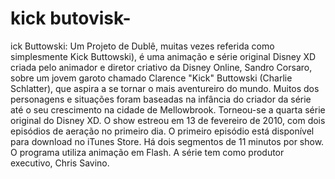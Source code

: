 # kick butovisk-
ick Buttowski: Um Projeto de Dublê, muitas vezes referida como simplesmente Kick Buttowski), é uma animação e série original Disney XD criada pelo animador e diretor criativo da Disney Online, Sandro Corsaro, sobre um jovem garoto chamado Clarence "Kick" Buttowski (Charlie Schlatter), que aspira a se tornar o mais aventureiro do mundo. Muitos dos personagens e situações foram baseadas na infância do criador da série até o seu crescimento na cidade de Mellowbrook. Torneou-se a quarta série original do Disney XD. O show estreou em 13 de fevereiro de 2010, com dois episódios de aeração no primeiro dia. O primeiro episódio está disponível para download no iTunes Store. Há dois segmentos de 11 minutos por show. O programa utiliza animação em Flash. A série tem como produtor executivo, Chris Savino.
